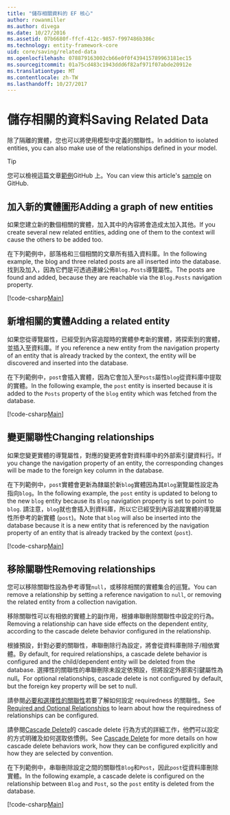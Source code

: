 ```yaml
---
title: "儲存相關資料的 EF 核心"
author: rowanmiller
ms.author: divega
ms.date: 10/27/2016
ms.assetid: 07b6680f-ffcf-412c-9857-f997486b386c
ms.technology: entity-framework-core
uid: core/saving/related-data
ms.openlocfilehash: 078879163002cb66e0f0f439415789963181ec15
ms.sourcegitcommit: 01a75cd483c1943ddd6f82af971f07abde20912e
ms.translationtype: MT
ms.contentlocale: zh-TW
ms.lasthandoff: 10/27/2017
---
```

# <a name="saving-related-data"></a><span data-ttu-id="e09ea-102">儲存相關的資料</span><span class="sxs-lookup"><span data-stu-id="e09ea-102">Saving Related Data</span></span>

<span data-ttu-id="e09ea-103">除了隔離的實體，您也可以將使用模型中定義的關聯性。</span><span class="sxs-lookup"><span data-stu-id="e09ea-103">In addition to isolated entities, you can also make use of the relationships defined in your model.</span></span>

> [!TIP]  
> <span data-ttu-id="e09ea-104">您可以檢視這篇文章[範例](https://github.com/aspnet/EntityFramework.Docs/tree/master/samples/core/Saving/Saving/RelatedData/)GitHub 上。</span><span class="sxs-lookup"><span data-stu-id="e09ea-104">You can view this article's [sample](https://github.com/aspnet/EntityFramework.Docs/tree/master/samples/core/Saving/Saving/RelatedData/) on GitHub.</span></span>

## <a name="adding-a-graph-of-new-entities"></a><span data-ttu-id="e09ea-105">加入新的實體圖形</span><span class="sxs-lookup"><span data-stu-id="e09ea-105">Adding a graph of new entities</span></span>

<span data-ttu-id="e09ea-106">如果您建立新的數個相關的實體，加入其中的內容將會造成太加入其他。</span><span class="sxs-lookup"><span data-stu-id="e09ea-106">If you create several new related entities, adding one of them to the context will cause the others to be added too.</span></span>

<span data-ttu-id="e09ea-107">在下列範例中，部落格和三個相關的文章所有插入資料庫。</span><span class="sxs-lookup"><span data-stu-id="e09ea-107">In the following example, the blog and three related posts are all inserted into the database.</span></span> <span data-ttu-id="e09ea-108">找到及加入，因為它們是可透過連線公佈`Blog.Posts`導覽屬性。</span><span class="sxs-lookup"><span data-stu-id="e09ea-108">The posts are found and added, because they are reachable via the `Blog.Posts` navigation property.</span></span>

[!code-csharp[Main](../../../samples/core/Saving/Saving/RelatedData/Sample.cs#AddingGraphOfEntities)]

## <a name="adding-a-related-entity"></a><span data-ttu-id="e09ea-109">新增相關的實體</span><span class="sxs-lookup"><span data-stu-id="e09ea-109">Adding a related entity</span></span>

<span data-ttu-id="e09ea-110">如果您從導覽屬性，已經受到內容追蹤時的實體參考新的實體，將探索到的實體，並插入至資料庫。</span><span class="sxs-lookup"><span data-stu-id="e09ea-110">If you reference a new entity from the navigation property of an entity that is already tracked by the context, the entity will be discovered and inserted into the database.</span></span>

<span data-ttu-id="e09ea-111">在下列範例中，`post`會插入實體，因為它會加入至`Posts`屬性`blog`從資料庫中提取的實體。</span><span class="sxs-lookup"><span data-stu-id="e09ea-111">In the following example, the `post` entity is inserted because it is added to the `Posts` property of the `blog` entity which was fetched from the database.</span></span>

[!code-csharp[Main](../../../samples/core/Saving/Saving/RelatedData/Sample.cs#AddingRelatedEntity)]

## <a name="changing-relationships"></a><span data-ttu-id="e09ea-112">變更關聯性</span><span class="sxs-lookup"><span data-stu-id="e09ea-112">Changing relationships</span></span>

<span data-ttu-id="e09ea-113">如果您變更實體的導覽屬性，對應的變更將會對資料庫中的外部索引鍵資料行。</span><span class="sxs-lookup"><span data-stu-id="e09ea-113">If you change the navigation property of an entity, the corresponding changes will be made to the foreign key column in the database.</span></span>

<span data-ttu-id="e09ea-114">在下列範例中，`post`實體會更新為隸屬於新`blog`實體因為其`Blog`瀏覽屬性設定為指向`blog`。</span><span class="sxs-lookup"><span data-stu-id="e09ea-114">In the following example, the `post` entity is updated to belong to the new `blog` entity because its `Blog` navigation property is set to point to `blog`.</span></span> <span data-ttu-id="e09ea-115">請注意，`blog`就也會插入到資料庫，所以它已經受到內容追蹤實體的導覽屬性所參考的新實體 (`post`)。</span><span class="sxs-lookup"><span data-stu-id="e09ea-115">Note that `blog` will also be inserted into the database because it is a new entity that is referenced by the navigation property of an entity that is already tracked by the context (`post`).</span></span>

[!code-csharp[Main](../../../samples/core/Saving/Saving/RelatedData/Sample.cs#ChangingRelationships)]

## <a name="removing-relationships"></a><span data-ttu-id="e09ea-116">移除關聯性</span><span class="sxs-lookup"><span data-stu-id="e09ea-116">Removing relationships</span></span>

<span data-ttu-id="e09ea-117">您可以移除關聯性設為參考導覽`null`，或移除相關的實體集合的巡覽。</span><span class="sxs-lookup"><span data-stu-id="e09ea-117">You can remove a relationship by setting a reference navigation to `null`, or removing the related entity from a collection navigation.</span></span>

<span data-ttu-id="e09ea-118">移除關聯性可以有相依的實體上的副作用，根據串聯刪除關聯性中設定的行為。</span><span class="sxs-lookup"><span data-stu-id="e09ea-118">Removing a relationship can have side effects on the dependent entity, according to the cascade delete behavior configured in the relationship.</span></span>

<span data-ttu-id="e09ea-119">根據預設，針對必要的關聯性，串聯刪除行為設定，將會從資料庫刪除子/相依實體。</span><span class="sxs-lookup"><span data-stu-id="e09ea-119">By default, for required relationships, a cascade delete behavior is configured and the child/dependent entity will be deleted from the database.</span></span> <span data-ttu-id="e09ea-120">選擇性的關聯性的串聯刪除未設定依預設，但將設定外部索引鍵屬性為 null。</span><span class="sxs-lookup"><span data-stu-id="e09ea-120">For optional relationships, cascade delete is not configured by default, but the foreign key property will be set to null.</span></span>

<span data-ttu-id="e09ea-121">請參閱[必要和選擇性的關聯性](../modeling/relationships.md#required-and-optional-relationships)若要了解如何設定 requiredness 的關聯性。</span><span class="sxs-lookup"><span data-stu-id="e09ea-121">See [Required and Optional Relationships](../modeling/relationships.md#required-and-optional-relationships) to learn about how the requiredness of relationships can be configured.</span></span>

<span data-ttu-id="e09ea-122">請參閱[Cascade Delete](cascade-delete.md)的 cascade delete 行為方式的詳細工作，他們可以設定的方式明確及如何選取依慣例。</span><span class="sxs-lookup"><span data-stu-id="e09ea-122">See [Cascade Delete](cascade-delete.md) for more details on how cascade delete behaviors work, how they can be configured explicitly and  how they are selected by convention.</span></span>

<span data-ttu-id="e09ea-123">在下列範例中，串聯刪除設定之間的關聯性`Blog`和`Post`，因此`post`從資料庫刪除實體。</span><span class="sxs-lookup"><span data-stu-id="e09ea-123">In the following example, a cascade delete is configured on the relationship between `Blog` and `Post`, so the `post` entity is deleted from the database.</span></span>

[!code-csharp[Main](../../../samples/core/Saving/Saving/RelatedData/Sample.cs#RemovingRelationships)]
